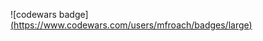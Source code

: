 ![codewars badge][(https://www.codewars.com/users/mfroach/badges/large)](https://www.codewars.com/users/mfroach/)
